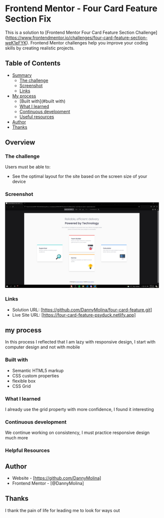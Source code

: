 # Frontend Mentor - Four Card Feature Section Fix

This is a solution to [Frontend Mentor Four Card Feature Section Challenge] (https://www.frontendmentor.io/challenges/four-card-feature-section-weK1eFYK). Frontend Mentor challenges help you improve your coding skills by creating realistic projects.

## Table of Contents

- [Summary](#summary)
  - [The challenge](#the-challenge)
  - [Screenshot](#screenshot)
  - [Links](#links)
- [My process](#my-process)
  - [Built with](#built with)
  - [What I learned](#what-I-learned)
  - [Continuous development](#continuous-development)
  - [Useful resources](#useful-resources)
- [Author](#author)
- [Thanks](#thanks)

## Overview

### The challenge

Users must be able to:

- See the optimal layout for the site based on the screen size of your device

### Screenshot

![](./design/desktop-preview.png)

### Links

- Solution URL: [https://github.com/DannyMolina/four-card-feature.git]
- Live Site URL: [https://four-card-feature-psyduck.netlify.app]

## my process

In this process I reflected that I am lazy with responsive design, I start with computer design and not with mobile

### Built with

- Semantic HTML5 markup
- CSS custom properties
- flexible box
- CSS Grid

### What I learned

I already use the grid property with more confidence, I found it interesting

### Continuous development

We continue working on consistency, I must practice responsive design much more

### Helpful Resources

## Author

- Website - [https://github.com/DannyMolina]
- Frontend Mentor - [@DannyMolina]

## Thanks

I thank the pain of life for leading me to look for ways out

